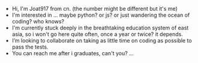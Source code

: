 - Hi, I'm Joat917 from cn. (the number might be different but it's me)
- I'm interested in ... maybe python? or js? or just wandering the ocean of coding? who knows?
- I'm currently stuck deeply in the breathtaking education system of east asia, 
    so i won't go here quite often, once a year or twice? it depends.
- I’m looking to collaborate on taking as little time on coding as possible to pass the tests. 
- You can reach me after i graduates, can't you? 
...

<!---
Joat917/Joat917 is a ✨ special ✨ repository because its `README.md` (this file) appears on your GitHub profile.
You can click the Preview link to take a look at your changes.
--->
